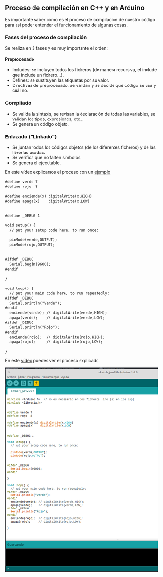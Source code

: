 ## Proceso de compilación en C++ y en Arduino

Es importante saber cómo es el proceso de compilación de nuestro código para así poder entender el funcionamiento de algunas cosas.

### Fases del proceso de compilación

Se realiza en 3 fases y es muy importante el orden:

#### Preprocesado
* Includes: se incluyen todos los ficheros (de manera recursiva, el include  que include un fichero...).
* Defines: se sustituyen las etiquetas por su valor.
* Directivas de preprocesado: se validan y se decide qué código se usa y cuál no.

### Compilado

* Se valida la sintaxis, se revisan la declaración de todas las variables, se validan los tipos, expresiones, etc...
* Se genera un código objeto.

### Enlazado ("Linkado")
* Se juntan todos los códigos objetos (de los diferentes ficheros) y de las librerías usadas.
* Se verifica que no falten símbolos.
* Se genera el ejecutable.

En este vídeo explicamos el proceso con un [ejemplo](./Preprocesador/Preprocesador.ino)


    #define verde 7
    #define rojo  8

    #define enciende(x) digitalWrite(x,HIGH)
    #define apaga(x)    digitalWrite(x,LOW)


    #define _DEBUG 1

    void setup() {
      // put your setup code here, to run once:

      pinMode(verde,OUTPUT);
      pinMode(rojo,OUTPUT);


    #ifdef _DEBUG
      Serial.begin(9600);
    #endif

    }

    void loop() {
      // put your main code here, to run repeatedly:
    #ifdef _DEBUG
      Serial.println("Verde");
    #endif
      enciende(verde); // digitalWrite(verde,HIGH);
      apaga(verde);    // digitalWrite(verde,LOW);
    #ifdef _DEBUG
      Serial.println("Rojo");
    #endif
      enciende(rojo);  // digitalWrite(rojo,HIGH);
      apaga(rojo);     // digitalWrite(rojo,LOW);

    }


En este [vídeo](https://youtu.be/ODG07Y9SIHc) puedes ver el proceso explicado.

![1](./images/ProcesoCompilacion.png)
